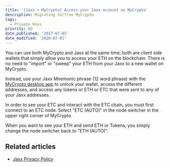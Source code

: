 ```yaml
---
title: '[Jaxx ➡ MyCrypto] Access your Jaxx account on MyCrypto'
description: Migrating to/from MyCrypto
tags:
  - Private Keys
priority: 60
date_published: '2017-07-05'
date_modified: '2020-07-01'
---
```


You can use both MyCrypto and Jaxx at the same time; both are client side wallets that simply allow you to access your ETH on the blockchain. There is no need to "import" or "sweep" your ETH from your Jaxx to a new wallet on MyCrypto.

Instead, use your Jaxx Mnemonic phrase (12 word phrase) with the [MyCrypto desktop app](https://download.mycrypto.com/) to unlock your wallet, access the different addresses, and access any tokens or ETH or ETC that were sent to any of your Jaxx addresses.

In order to see your ETC and interact with the ETC chain, you must first connect to an ETC node. Select "ETC (AUTO)" in the node switcher in the upper right corner of MyCrypto.

When you want to see your ETH and send ETH or Tokens, you simply change the node switcher back to "ETH (AUTO)".

## Related articles

* [Jaxx Privacy Policy](https://jaxx.io/legal.html#privacyPolicy)
